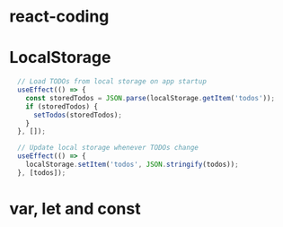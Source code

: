 # react-coding

# LocalStorage

```js
  // Load TODOs from local storage on app startup
  useEffect(() => {
    const storedTodos = JSON.parse(localStorage.getItem('todos'));
    if (storedTodos) {
      setTodos(storedTodos);
    }
  }, []);

  // Update local storage whenever TODOs change
  useEffect(() => {
    localStorage.setItem('todos', JSON.stringify(todos));
  }, [todos]);
```

# var, let and const


